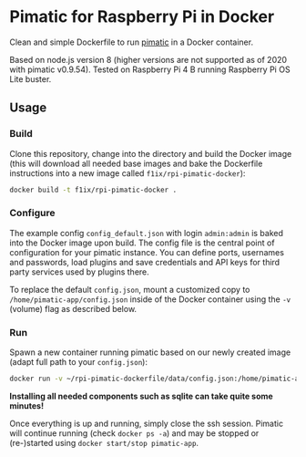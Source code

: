 # Pimatic for Raspberry Pi in Docker
Clean and simple Dockerfile to run [pimatic](https://pimatic.org/) in a Docker container.

Based on node.js version 8 (higher versions are not supported as of 2020 with pimatic v0.9.54). Tested on Raspberry Pi 4 B running Raspberry Pi OS Lite buster.

## Usage
### Build
Clone this repository, change into the directory and build the Docker image (this will download all needed base images and bake the Dockerfile instructions into a new image called `f1ix/rpi-pimatic-docker`):
```bash
docker build -t f1ix/rpi-pimatic-docker .
```

### Configure
The example config `config_default.json` with login `admin:admin` is baked into the Docker image upon build. The config file is the central point of configuration for your pimatic instance. You can define ports, usernames and passwords, load plugins and save credentials and API keys for third party services used by plugins there.

To replace the default `config.json`, mount a customized copy to `/home/pimatic-app/config.json` inside of the Docker container using the `-v` (volume) flag as described below.

### Run
Spawn a new container running pimatic based on our newly created image (adapt full path to your `config.json`):
```bash
docker run -v ~/rpi-pimatic-dockerfile/data/config.json:/home/pimatic-app/config.json --net=host --name=pimatic-app --restart unless-stopped f1ix/rpi-pimatic-docker
```
**Installing all needed components such as sqlite can take quite some minutes!**

Once everything is up and running, simply close the ssh session. Pimatic will continue running (check `docker ps -a`) and may be stopped or (re-)started using `docker start/stop pimatic-app`.
